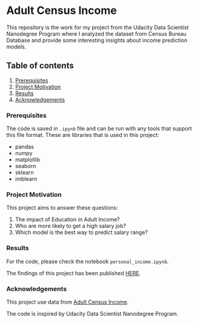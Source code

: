 # Adult Census Income

This repository is the work for my project from the Udacity Data Scientist Nanodegree Program where I analyzed the dataset from Census Bureau Database and provide some interesting insights about income prediction models.

## Table of contents

1. [Prerequisites](#prerequisites)
2. [Project Motivation](#motivation)
3. [Results](#results)
4. [Acknowledgements](#acknowledgements)

### Prerequisites <a name="prerequisites"></a>

The code is saved in `.ipynb` file and can be run with any tools that support this file format.
These are libraries that is used in this project:

- pandas
- numpy
- matplotlib
- seaborn
- sklearn
- imblearn

### Project Motivation <a name="motivation"></a>

This project aims to answer these questions:

1. The impact of Education in Adult Income?
2. Who are more likely to get a high salary job?
3. Which model is the best way to predict salary range?

### Results <a name="results"></a>

For the code, please check the notebook `personal_income.ipynb`.

The findings of this project has been published [HERE](https://medium.com/@vietthai2303/unraveling-the-income-question-insights-from-american-census-analysis-872ae24d321d).

### Acknowledgements <a name="acknowledgements"></a>

This project use data from [Adult Census Income](https://www.kaggle.com/datasets/uciml/adult-census-income?datasetId=225).

The code is inspired by Udacity Data Scientist Nanodegree Program.
